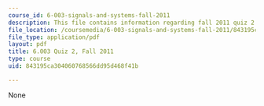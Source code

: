 ```yaml
---
course_id: 6-003-signals-and-systems-fall-2011
description: This file contains information regarding fall 2011 quiz 2.
file_location: /coursemedia/6-003-signals-and-systems-fall-2011/843195ca304060768566dd95d468f41b_MIT6_003F11_q2.pdf
file_type: application/pdf
layout: pdf
title: 6.003 Quiz 2, Fall 2011
type: course
uid: 843195ca304060768566dd95d468f41b

---
```

None